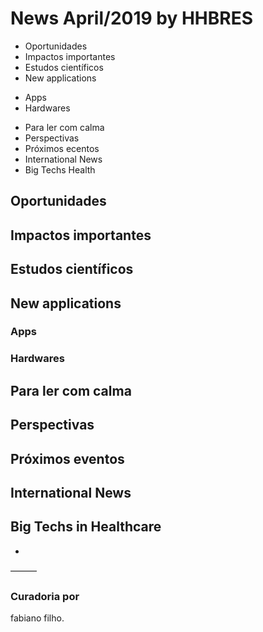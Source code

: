 # News April/2019 by HHBRES
- Oportunidades
- Impactos importantes
- Estudos científicos
- New applications
* Apps
* Hardwares
-  Para ler com calma
- Perspectivas
- Próximos ecentos
- International News
- Big Techs Health

## Oportunidades
## Impactos importantes
## Estudos científicos
## New applications
### Apps
### Hardwares
## Para ler com calma
## Perspectivas
## Próximos eventos
## International News
## Big Techs in Healthcare
- 
———

### Curadoria por 
fabiano filho.
